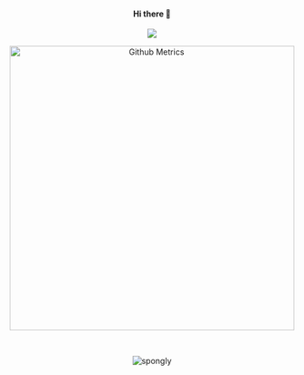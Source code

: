 <h4 align="center">Hi there 👋</h4>

<p align="center">
  <img src="https://github-readme-stats.vercel.app/api?username=spongly"/>
</p>

<p align="center">
<img width="500" src="https://metrics.lecoq.io/spongly" alt="Github Metrics">
</p>  

<br>
<p align="center"><p align="center"> <img src="https://komarev.com/ghpvc/?username=spongly" alt="spongly"/> </p>  </p>
<br>


